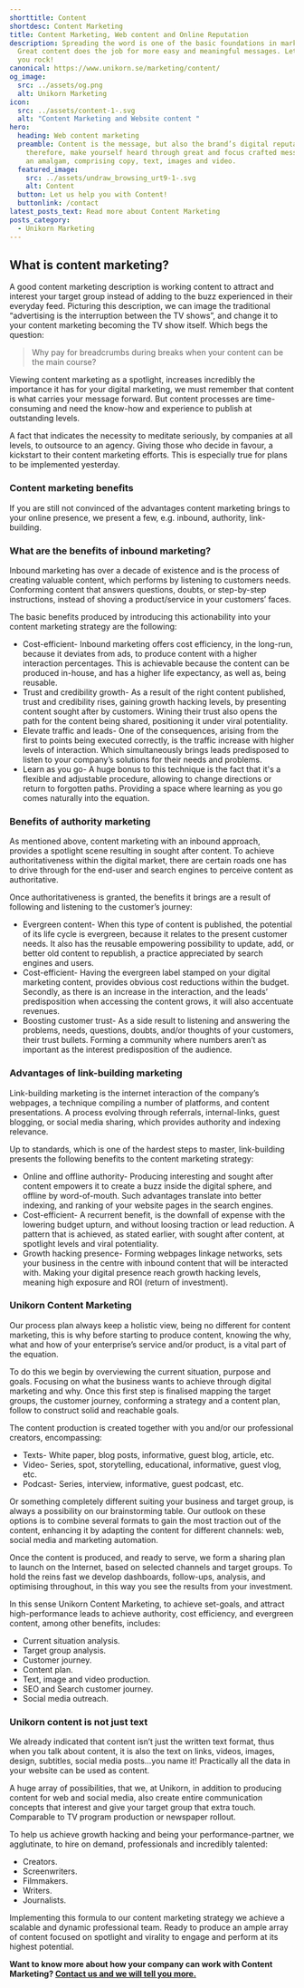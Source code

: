 ```yaml
---
shorttitle: Content
shortdesc: Content Marketing
title: Content Marketing, Web content and Online Reputation
description: Spreading the word is one of the basic foundations in marketing.
  Great content does the job for more easy and meaningful messages. Let us help
  you rock!
canonical: https://www.unikorn.se/marketing/content/
og_image:
  src: ../assets/og.png
  alt: Unikorn Marketing
icon:
  src: ../assets/content-1-.svg
  alt: "Content Marketing and Website content "
hero:
  heading: Web content marketing
  preamble: Content is the message, but also the brand’s digital reputation,
    therefore, make yourself heard through great and focus crafted messages via
    an amalgam, comprising copy, text, images and video.
  featured_image:
    src: ../assets/undraw_browsing_urt9-1-.svg
    alt: Content
  button: Let us help you with Content!
  buttonlink: /contact
latest_posts_text: Read more about Content Marketing
posts_category:
  - Unikorn Marketing
---
```

## What is content marketing?

A good content marketing description is working content to attract and interest your target group instead of adding to the buzz experienced in their everyday feed. Picturing this description, we can image the traditional “advertising is the interruption between the TV shows”, and change it to your content marketing becoming the TV show itself. Which begs the question:

> Why pay for breadcrumbs during breaks when your content can be the main course?

Viewing content marketing as a spotlight, increases incredibly the importance it has for your digital marketing, we must remember that content is what carries your message forward. But content processes are time-consuming and need the know-how and experience to publish at outstanding levels.

A fact that indicates the necessity to meditate seriously, by companies at all levels, to outsource to an agency. Giving those who decide in favour, a kickstart to their content marketing efforts. This is especially true for plans to be implemented yesterday.

### Content marketing benefits

If you are still not convinced of the advantages content marketing brings to your online presence, we present a few, e.g. inbound, authority, link-building.

### What are the benefits of inbound marketing?

Inbound marketing has over a decade of existence and is the process of creating valuable content, which performs by listening to customers needs. Conforming content that answers questions, doubts, or step-by-step instructions, instead of shoving a product/service in your customers’ faces.

The basic benefits produced by introducing this actionability into your content marketing strategy are the following:

* Cost-efficient- Inbound marketing offers cost efficiency, in the long-run, because it deviates from ads, to produce content with a higher interaction percentages. This is achievable because the content can be produced in-house, and has a higher life expectancy, as well as, being reusable.
* Trust and credibility growth- As a result of the right content published, trust and credibility rises, gaining growth hacking levels, by presenting content sought after by customers. Wining their trust also opens the path for the content being shared, positioning it under viral potentiality.
* Elevate traffic and leads- One of the consequences, arising from the first to points being executed correctly, is the traffic increase with higher levels of interaction. Which simultaneously brings leads predisposed to listen to your company’s solutions for their needs and problems.
* Learn as you go- A huge bonus to this technique is the fact that it's a flexible and adjustable procedure, allowing to change directions or return to forgotten paths. Providing a space where learning as you go comes naturally into the equation.

### Benefits of authority marketing

As mentioned above, content marketing with an inbound approach, provides a spotlight scene resulting in sought after content. To achieve authoritativeness within the digital market, there are certain roads one has to drive through for the end-user and search engines to perceive content as authoritative.

Once authoritativeness is granted, the benefits it brings are a result of following and listening to the customer’s journey:

* Evergreen content- When this type of content is published, the potential of its life cycle is evergreen, because it relates to the present customer needs. It also has the reusable empowering possibility to update, add, or better old content to republish, a practice appreciated by search engines and users.
* Cost-efficient- Having the evergreen label stamped on your digital marketing content, provides obvious cost reductions within the budget. Secondly, as there is an increase in the interaction, and the leads’ predisposition when accessing the content grows, it will also accentuate revenues.
* Boosting customer trust- As a side result to listening and answering the problems, needs, questions, doubts, and/or thoughts of your customers, their trust bullets. Forming a community where numbers aren’t as important as the interest predisposition of the audience.

### Advantages of link-building marketing

Link-building marketing is the internet interaction of the company’s webpages, a technique compiling a number of platforms, and content presentations. A process evolving through referrals, internal-links, guest blogging, or social media sharing, which provides authority and indexing relevance.

Up to standards, which is one of the hardest steps to master, link-building presents the following benefits to the content marketing strategy:

* Online and offline authority- Producing interesting and sought after content empowers it to create a buzz inside the digital sphere, and offline by word-of-mouth. Such advantages translate into better indexing, and ranking of your website pages in the search engines.
* Cost-efficient- A recurrent benefit, is the downfall of expense with the lowering budget upturn, and without loosing traction or lead reduction. A pattern that is achieved, as stated earlier, with sought after content, at spotlight levels and viral potentiality.
* Growth hacking presence- Forming webpages linkage networks, sets your business in the centre with inbound content that will be interacted with. Making your digital presence reach growth hacking levels, meaning high exposure and ROI (return of investment).

### Unikorn Content Marketing

Our process plan always keep a holistic view, being no different for content marketing, this is why before starting to produce content, knowing the why, what and how of your enterprise’s service and/or product, is a vital part of the equation.

To do this we begin by overviewing the current situation, purpose and goals. Focusing on what the business wants to achieve through digital marketing and why. Once this first step is finalised mapping the target groups, the customer journey, conforming a strategy and a content plan, follow to construct solid and reachable goals.

The content production is created together with you and/or our professional creators, encompassing:

* Texts- White paper, blog posts, informative, guest blog, article, etc.
* Video- Series, spot, storytelling, educational, informative, guest vlog, etc.
* Podcast- Series, interview, informative, guest podcast, etc.

Or something completely different suiting your business and target group, is always a possibility on our brainstorming table. Our outlook on these options is to combine several formats to gain the most traction out of the content, enhancing it by adapting the content for different channels: web, social media and marketing automation.

Once the content is produced, and ready to serve, we form a sharing plan to launch on the Internet, based on selected channels and target groups. To hold the reins fast we develop dashboards, follow-ups, analysis, and optimising throughout, in this way you see the results from your investment.

In this sense Unikorn Content Marketing, to achieve set-goals, and attract high-performance leads to achieve authority, cost efficiency, and evergreen content, among other benefits, includes:

* Current situation analysis.
* Target group analysis.
* Customer journey.
* Content plan.
* Text, image and video production.
* SEO and Search customer journey.
* Social media outreach.

### Unikorn content is not just text

We already indicated that content isn’t just the written text format, thus when you talk about content, it is also the text on links, videos, images, design, subtitles, social media posts...you name it! Practically all the data in your website can be used as content.

A huge array of possibilities, that we, at Unikorn, in addition to producing content for web and social media, also create entire communication concepts that interest and give your target group that extra touch. Comparable to TV program production or newspaper rollout.

To help us achieve growth hacking and being your performance-partner, we agglutinate, to hire on demand, professionals and incredibly talented:

* Creators.
* Screenwriters.
* Filmmakers.
* Writers.
* Journalists.

Implementing this formula to our content marketing strategy we achieve a scalable and dynamic professional team. Ready to produce an ample array of content focused on spotlight and virality to engage and perform at its highest potential.

**Want to know more about how your company can work with Content Marketing? [Contact us and we will tell you more.](/contact)**